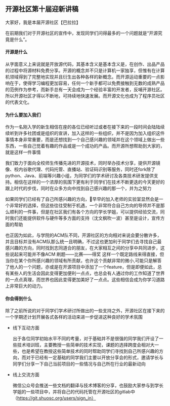 ## 开源社区第十届迎新讲稿

大家好，我是本届开源社区【巴拉拉】

在前期我们对于开源社区的宣传中，发现同学们问得最多的一个问题就是“开源究竟是什么”。

#### 开源是什么

从字面意义上来说就是开放源代码，其基本含义是基本含义是，在创作、出品产品的过程中将源材料免费分享。开源的概念并不只是计算机一家独享，但惟有在计算机领域得到了完整地实现并且衍生出各种各样的新概念。而开源运动重要的一点影响在于，使得学习编程更加容易，任何一个新手都可以免费接触到无数的成熟产品的范例作为参考，而新手总有一天会成为一个经验丰富的开发者，反哺开源社区。所以开源社区才得以不断地，可持续地快速发展。而开源文化也成为了程序员社区的代表文化。

#### 为什么要加入我们

作为一名刚入学的新生相信在座的各位已经听过或者在接下来的一段时间会陆陆续续听到许多社团或是组织的宣讲，加入这样的一些组织，并不是因为加入组织这件事情本身非常重要，而是还想找到一个自己感兴趣的领域并在这个领域上做出一些东西，一些自己觉着有趣的作品或是一个成功的产品。而开源所想帮助到大家的，就是这样一件事情

我们致力于面向全校师生传播先进的开源技术，同时举办技术分享，提供开源镜像、校内谷歌代理、代码托管、直播站、验证码识别等服务，同时还fork除了python、Java、前端等兴趣小组，为同学们的学术研讨及各类技术研发提供支持。相信在这样的一个浓厚的氛围下更有利于同学们在技术不断更迭的今天更好的跟上时代的步伐，同时在众多方向中找到自己感兴趣的那一个，并为之努力

如果同学们已经有了自己所感兴趣的方向，早早的加入老师的实验室显然会是一个非常好的选择，但这些往往受制于机遇，一个非常符合自己方向的导师并不是那么顺利的一件事，但是在社区我们有各个方向的学长学姐，可以提供经验交流，同时我们还能提供软件与硬件等多方面的支持（沈文枫吹一波）甚至是设计，宣传方面的帮助

也正因为如此，与学院的ACM队不同，开源社区的方向相对来说会要分散许多，并且目标并没有ACM队那么统一且明确，不过这也更加利于同学们去寻找自己最感兴趣的方向，同时找到志同道合的朋友，在大家相互之间的分享中共同进步，这些说起来可能并不像ACM  刷题——比赛——得奖  这样一个既定路线来得直接，但当你在某个你所感兴趣的领域有所贡献，也许这个贡献非常的微小,可能只是解答了他人的一个问题，亦或是在开源项目中添加了一个feature，但是即便如此，总有某些人的生活会因此变得更加便利一点点，也总会有人通过你的工作知道了世界的一点点真理，而世界也因此变得更加美好了一点点。这些相信会成为你学习道路上非常巨大的动力。

#### 你会得到什么

除了之前所说的对于同学们学术研讨所做出的一些支持之外，开源社区在接下来的一个学期还计划开展各式各样的活动来进一步促进这种良好的学术氛围

* 线下互动方面		

  ​	出于各位同学初始水平不同的考量，对于基础并不是很强的同学我们开设了一些技术培训班，主要教授一些简单的技术实现，课题的选择跨度会相对大一些，也是希望在教授这些简单技术的同时帮助同学们寻找到自己所感兴趣的方向，而对于已经有一定基础的同学我们主要以开放分享会的形式，邀请学长与同学们分享一下自己当前项目的一些情况与自己所在行业的最新动向

* 线上交流方面

  ​	微信公众号会推送一些文档的翻译与技术博客的分享，也鼓励大家参与到学长学姐的一些项目中，并将自己的代码托管在开源社区的gitlab中（https://git.shuosc.org/users/sign_in）

  ​

  ​